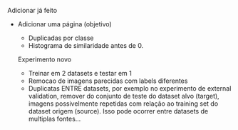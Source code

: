 Adicionar já feito

- Adicionar uma página (objetivo)
    - Duplicadas por classe
    - Histograma de similaridade antes de 0.

    Experimento novo

    - Treinar em 2 datasets e testar em 1
    - Remocao de imagens parecidas com labels diferentes
    - Duplicatas ENTRE datasets, por exemplo no experimento de external validation, remover do conjunto de teste do dataset alvo (target), imagens possivelmente repetidas com relação ao training set do dataset origem (source). Isso pode ocorrer entre datasets de multiplas fontes...
